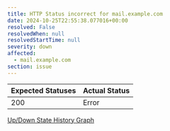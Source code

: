 ```yaml
---
title: HTTP Status incorrect for mail.example.com
date: 2024-10-25T22:55:38.077016+00:00
resolved: False
resolvedWhen: null
resolvedStartTime: null
severity: down
affected:
  - mail.example.com
section: issue
---
```


| Expected Statuses | Actual Status  |
|-------------------|----------------|
| 200 | Error |

[Up/Down State History Graph](mail.example.com-http.html)